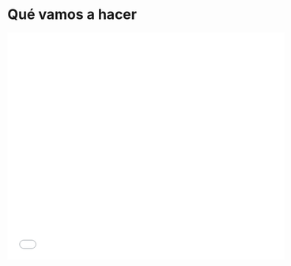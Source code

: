 
# Qué vamos a hacer

<iframe width="560" height="461" style="font-size: 0.82em;" src="//www.youtube.com/embed/mJPxy1YVFEY" frameborder="0"></iframe>

